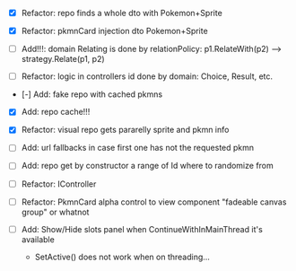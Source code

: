 - [x] Refactor: repo finds a whole dto with Pokemon+Sprite
- [x] Refactor: pkmnCard injection dto Pokemon+Sprite

- [ ] Add!!!: domain Relating is done by relationPolicy: p1.RelateWith(p2) --> strategy.Relate(p1, p2)
- [ ] Refactor: logic in controllers id done by domain: Choice, Result, etc.

- [-] Add: fake repo with cached pkmns
- [x] Add: repo cache!!!
- [x] Refactor: visual repo gets pararelly sprite and pkmn info
- [ ] Add: url fallbacks in case first one has not the requested pkmn

- [ ] Add: repo get by constructor a range of Id where to randomize from
- [ ] Refactor: IController
- [ ] Refactor: PkmnCard alpha control to view component "fadeable canvas group" or whatnot
- [ ] Add: Show/Hide slots panel when ContinueWithInMainThread it's available
  - SetActive() does not work when on threading...